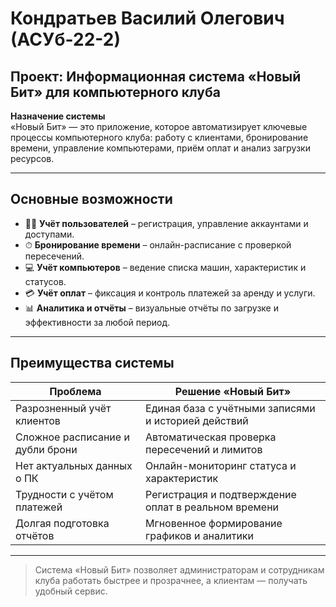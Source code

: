 # Кондратьев Василий Олегович (АСУб-22-2)

## Проект: Информационная система «Новый Бит» для компьютерного клуба

**Назначение системы**  
«Новый Бит» — это приложение, которое автоматизирует ключевые процессы компьютерного клуба: работу с клиентами, бронирование времени, управление компьютерами, приём оплат и анализ загрузки ресурсов.

---

## Основные возможности

- 🧑‍💻 **Учёт пользователей** – регистрация, управление аккаунтами и доступами.  
- ⏱ **Бронирование времени** – онлайн-расписание с проверкой пересечений.  
- 💻 **Учёт компьютеров** – ведение списка машин, характеристик и статусов.  
- 💳 **Учёт оплат** – фиксация и контроль платежей за аренду и услуги.  
- 📊 **Аналитика и отчёты** – визуальные отчёты по загрузке и эффективности за любой период.

---

## Преимущества системы

| Проблема                          | Решение «Новый Бит»                                   |
|----------------------------------|-------------------------------------------------------|
| Разрозненный учёт клиентов        | Единая база с учётными записями и историей действий    |
| Сложное расписание и дубли брони  | Автоматическая проверка пересечений и лимитов          |
| Нет актуальных данных о ПК        | Онлайн-мониторинг статуса и характеристик              |
| Трудности с учётом платежей       | Регистрация и подтверждение оплат в реальном времени   |
| Долгая подготовка отчётов         | Мгновенное формирование графиков и аналитики           |

---

> Система «Новый Бит» позволяет администраторам и сотрудникам клуба работать быстрее и прозрачнее, а клиентам — получать удобный сервис.
